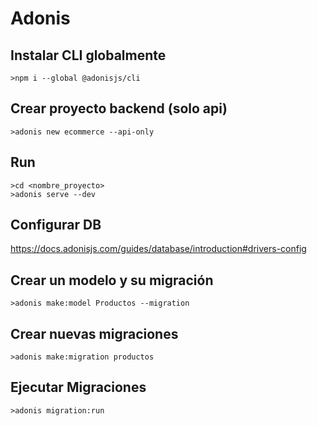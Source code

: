 # Adonis 
## Instalar CLI globalmente
```
>npm i --global @adonisjs/cli
```
## Crear proyecto backend (solo api)
```
>adonis new ecommerce --api-only
```
## Run
```
>cd <nombre_proyecto>
>adonis serve --dev
```
## Configurar DB
https://docs.adonisjs.com/guides/database/introduction#drivers-config

## Crear un modelo y su migración
```
>adonis make:model Productos --migration
```

## Crear nuevas migraciones
```
>adonis make:migration productos
```
## Ejecutar Migraciones
```
>adonis migration:run
```